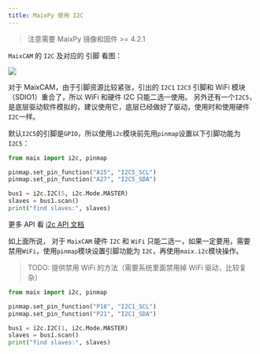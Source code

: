 ```yaml
---
title: MaixPy 使用 I2C
---
```


> 注意需要 MaixPy 镜像和固件 >= 4.2.1

`MaixCAM` 的 `I2C` 及对应的 引脚 看图：

![](http://wiki.sipeed.com/hardware/zh/lichee/assets/RV_Nano/intro/RV_Nano_3.jpg)


对于 MaixCAM，由于引脚资源比较紧张，引出的 `I2C1` `I2C3` 引脚和 WiFi 模块（SDIO1）重合了，所以 WiFi 和硬件 I2C 只能二选一使用。
另外还有一个`I2C5`，是底层驱动软件模拟的，建议使用它，底层已经做好了驱动，使用时和使用硬件`I2C`一样。

默认`I2C5`的引脚是`GPIO`，所以使用`i2c`模块前先用`pinmap`设置以下引脚功能为`I2C5`：

```python
from maix import i2c, pinmap

pinmap.set_pin_function("A15", "I2C5_SCL")
pinmap.set_pin_function("A27", "I2C5_SDA")

bus1 = i2c.I2C(5, i2c.Mode.MASTER)
slaves = bus1.scan()
print("find slaves:", slaves)

```

更多 API 看 [i2c API 文档](https://wiki.sipeed.com/maixpy/api/maix/peripheral/i2c.html)



如上面所说， 对于 `MaixCAM` 硬件 `I2C` 和 `WiFi` 只能二选一，如果一定要用，需要禁用`WiFi`，使用`pinmap`模块设置引脚功能为 `I2C`，再使用`maix.i2c`模块操作。
> TODO: 提供禁用 WiFi 的方法（需要系统里面禁用掉 WiFi 驱动，比较复杂）

```python
from maix import i2c, pinmap

pinmap.set_pin_function("P18", "I2C1_SCL")
pinmap.set_pin_function("P21", "I2C1_SDA")

bus1 = i2c.I2C(1, i2c.Mode.MASTER)
slaves = bus1.scan()
print("find slaves:", slaves)

```



